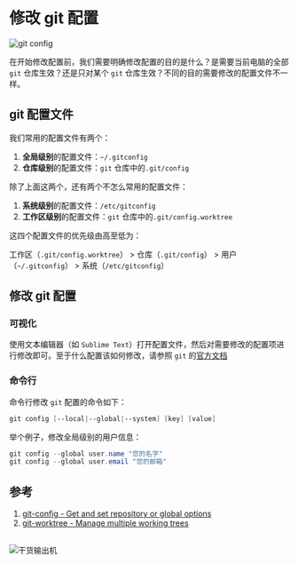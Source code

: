 # 修改 git 配置

![git config](https://img.zhangpeng.site/2021/12/06/1.png)

在开始修改配置前，我们需要明确修改配置的目的是什么？是需要当前电脑的全部 `git` 仓库生效？还是只对某个 `git` 仓库生效？不同的目的需要修改的配置文件不一样。

## git 配置文件

我们常用的配置文件有两个：

1. **全局级别**的配置文件：`~/.gitconfig`
2. **仓库级别**的配置文件：`git` 仓库中的`.git/config`

除了上面这两个，还有两个不怎么常用的配置文件：

1. **系统级别**的配置文件：`/etc/gitconfig`
2. **工作区级别**的配置文件：`git` 仓库中的`.git/config.worktree`

这四个配置文件的优先级由高至低为：

工作区（`.git/config.worktree`） > 仓库（`.git/config`） > 用户（`~/.gitconfig`） > 系统（`/etc/gitconfig`）

## 修改 git 配置

### 可视化

使用文本编辑器（如 `Sublime Text`）打开配置文件，然后对需要修改的配置项进行修改即可。至于什么配置该如何修改，请参照 `git` 的[官方文档](https://git-scm.com/docs/git-config)

### 命令行

命令行修改 `git` 配置的命令如下：

```powershell
git config [--local|--global|--system] [key] [value]
```

举个例子，修改全局级别的用户信息：

```powershell
git config --global user.name "您的名字"
git config --global user.email "您的邮箱"
```

## 参考

1. [git-config - Get and set repository or global options](https://git-scm.com/docs/git-config)
2. [git-worktree - Manage multiple working trees](https://git-scm.com/docs/git-worktree)

##

![干货输出机](https://img.zhangpeng.site/wechat/qrcode.jpg)

